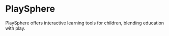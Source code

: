 # PlaySphere
PlaySphere offers interactive learning tools for children, blending education with play. 

